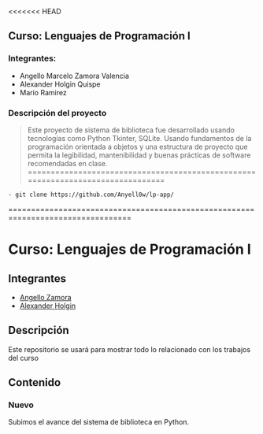 <<<<<<< HEAD
## Curso: Lenguajes de Programación I
### Integrantes:
- Angello Marcelo Zamora Valencia
- Alexander Holgin Quispe
- Mario Ramirez

### Descripción del proyecto
> Este proyecto de sistema de biblioteca fue desarrollado usando tecnologías como Python Tkinter, SQLite. Usando fundamentos de la programación orientada a objetos y una estructura de proyecto que permita la legibilidad, mantenibilidad y buenas prácticas de software recomendadas en clase.
================================================================================

	- git clone https://github.com/Anyell0w/lp-app/
 
=================================================================================
# Curso: Lenguajes de Programación I
## Integrantes

- [Angello Zamora](https://github.com/Anyell0w)
- [Alexander Holgin](https://github.com/Heroalexander8)

## Descripción
Este repositorio se usará para mostrar todo lo relacionado con los trabajos del curso
## Contenido

### Nuevo
Subimos el avance del sistema de biblioteca en Python.



